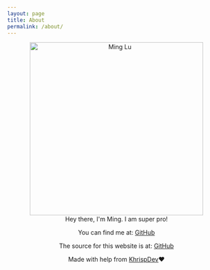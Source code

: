 ```yaml
---
layout: page
title: About
permalink: /about/
---
```

<center>
<img src="/files/ming_pixel.png" alt="Ming Lu" width="400"/>
<br>
Hey there, I'm Ming. I am super pro!  
  

You can find me at: <a href="https://github.com/iftw2">GitHub</a>  
  
  
The source for this website is at: <a href="https://github.com/iftw2/iftw2.github.io">GitHub</a>  
  
  
Made with help from <a href="https://github.com/KhrispDev">KhrispDev</a>❤️
</center>
